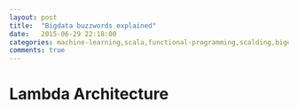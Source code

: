 ```yaml
---
layout: post
title:  "Bigdata buzzwords explained"
date:   2015-06-29 22:18:00
categories: machine-learning,scala,functional-programming,scalding,bigdata
comments: true
---
```

# Lambda Architecture
